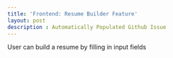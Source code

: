 ```yaml
---
title: 'Frontend: Resume Builder Feature'
layout: post
description : Automatically Populated Github Issue
---
```


User can build a resume by filling in input fields

